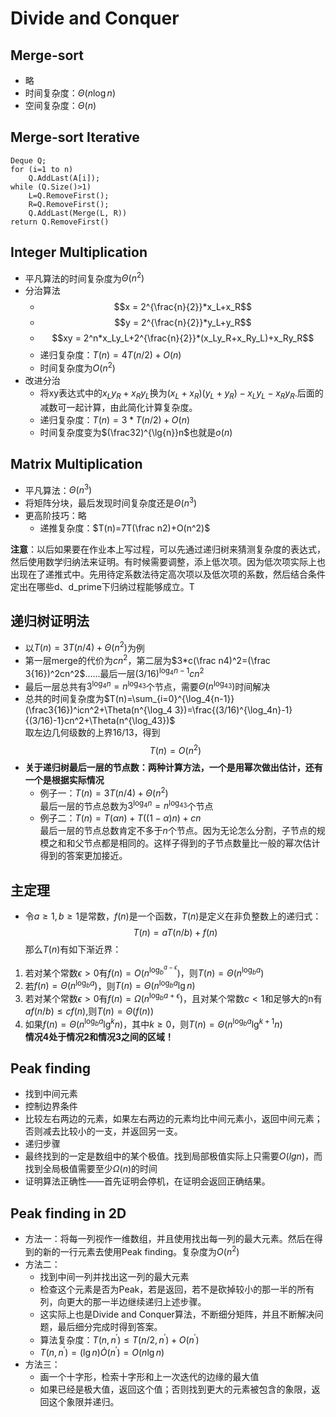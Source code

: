 # Divide and Conquer

## Merge-sort
+ 略
+ 时间复杂度：$\Theta(n\log n)$
+ 空间复杂度：$\Theta(n)$
  
## Merge-sort Iterative
```
Deque Q;
for (i=1 to n)
    Q.AddLast(A[i]);
while (Q.Size()>1)
    L=Q.RemoveFirst();
    R=Q.RemoveFirst();
    Q.AddLast(Merge(L, R))
return Q.RemoveFirst()
```

## Integer Multiplication
+ 平凡算法的时间复杂度为$\Theta(n^2)$
+ 分治算法
  + $$x = 2^{\frac{n}{2}}*x_L+x_R$$
  + $$y = 2^{\frac{n}{2}}*y_L+y_R$$
  + $$xy = 2^n*x_Ly_L+2^{\frac{n}{2}}*(x_Ly_R+x_Ry_L)+x_Ry_R$$
  + 递归复杂度：$T(n)=4T(n/2)+O(n)$
  + 时间复杂度为$O(n^2)$
+ 改进分治
  + 将xy表达式中的$x_Ly_R+x_Ry_L$换为$(x_L+x_R)(y_L+y_R)-x_Ly_L-x_Ry_R$.后面的减数可一起计算，由此简化计算复杂度。
  + 递归复杂度：$T(n)=3*T(n/2)+O(n)$
  + 时间复杂度变为$(\frac32)^{\lg{n}}n$也就是$o(n)$

## Matrix Multiplication
+ 平凡算法：$\Theta(n^3)$
+ 将矩阵分块，最后发现时间复杂度还是$\Theta(n^3)$
+ 更高阶技巧：略
  + 递推复杂度：$T(n)=7T(\frac n2)+O(n^2)$

**注意**：以后如果要在作业本上写过程，可以先通过递归树来猜测复杂度的表达式，然后使用数学归纳法来证明。有时候需要调整，添上低次项。因为低次项实际上也出现在了递推式中。先用待定系数法待定高次项以及低次项的系数，然后结合条件定出在哪些d、d_prime下归纳过程能够成立。T

## 递归树证明法
+ 以$T(n)=3T(n/4)+\Theta(n^2)$为例
+ 第一层merge的代价为$cn^2$，第二层为$3*c(\frac n4)^2=(\frac 3{16})^2cn^2$......最后一层$(3/16)^{\log _4{n-1}}cn^2$
+ 最后一层总共有$3^{\log_4n}=n^{\log_43}$个节点，需要$\Theta(n^{\log_43})$时间解决
+ 总共的时间复杂度为$T(n)=\sum_{i=0}^{\log_4{n-1}}(\frac3{16})^icn^2+\Theta(n^{\log_4 3})=\frac{(3/16)^{\log_4n}-1}{(3/16)-1}cn^2+\Theta(n^{\log_43})$  
  取左边几何级数的上界16/13，得到
  $$T(n) = O(n^2)$$
+ **关于递归树最后一层的节点数：两种计算方法，一个是用幂次做出估计，还有一个是根据实际情况**
  + 例子一：$T(n)=3T(n/4)+\Theta(n^2)$  
  最后一层的节点总数为$3^{\log_4n}=n^{\log_43}$个节点
  + 例子二：$T(n)=T(\alpha n)+T((1-\alpha)n)+cn$  
  最后一层的节点总数肯定不多于$n$个节点。因为无论怎么分割，子节点的规模之和和父节点都是相同的。这样子得到的子节点数量比一般的幂次估计得到的答案更加接近。

## 主定理
+ 令$a\geq1,b\geq1$是常数，$f(n)$是一个函数，$T(n)$是定义在非负整数上的递归式：
  $$T(n)=aT(n/b)+f(n)$$
  那么$T(n)$有如下渐近界：
1. 若对某个常数$\epsilon>0$有$f(n)=O(n^{\log_b^{a-\epsilon}})$，则$T(n)=\Theta(n^{\log_ba})$
2. 若$f(n)=\Theta(n^{\log_ba})$，则$T(n)=\Theta(n^{\log_ba}\lg n)$
3. 若对某个常数$\epsilon>0$有$f(n)=\Omega(n^{\log_ba+\epsilon})$，且对某个常数$c<1$和足够大的n有$af(n/b)\leq cf(n)$,则$T(n)=\Theta(f(n))$
4. 如果$f(n)=\Theta(n^{\log_ba}\lg^kn)$，其中$k\geq0$，则$T(n)=\Theta(n^{\log_ba}\lg^{k+1}n)$  
   **情况4处于情况2和情况3之间的区域！**


## Peak finding
+ 找到中间元素
+ 控制边界条件
+ 比较左右两边的元素，如果左右两边的元素均比中间元素小，返回中间元素；否则减去比较小的一支，并返回另一支。
+ 递归步骤
+ 最终找到的一定是数组中的某个极值。找到局部极值实际上只需要$O(lg n)$，而找到全局极值需要至少$\Omega (n)$的时间
+ 证明算法正确性——首先证明会停机，在证明会返回正确结果。

## Peak finding in 2D
+ 方法一：将每一列视作一维数组，并且使用找出每一列的最大元素。然后在得到的新的一行元素去使用Peak finding。复杂度为$O(n^2)$
+ 方法二：
  + 找到中间一列并找出这一列的最大元素
  + 检查这个元素是否为Peak，若是返回，若不是砍掉较小的那一半的所有列，向更大的那一半边继续递归上述步骤。
  + 这实际上也是Divide and Conquer算法，不断细分矩阵，并且不断解决问题，最后细分完成时得到答案。
  + 算法复杂度：$T(n,n^\prime)\leq T(n/2, n^\prime)+O(n^\prime)$
  + $T(n, n^\prime)=(\lg n)\dot O(n^\prime)=O(n\lg n)$
+ 方法三：
  + 画一个十字形，检索十字形和上一次迭代的边缘的最大值
  + 如果已经是极大值，返回这个值；否则找到更大的元素被包含的象限，返回这个象限并递归。
